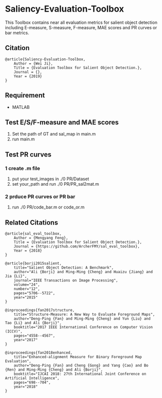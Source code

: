 # Saliency-Evaluation-Toolbox
This Toolbox contains near all evaluation metrics for salient object detection including E-measure, S-measure, F-measure, MAE scores and PR curves or bar metrics.

## Citation
```
@article{Saliency-Evaluation-Toolbox,
    Author = {Wei Ji},
    Title = {Evaluation Toolbox for Salient Object Detection.},
    Journal = {},
    Year = {2019}
}
```

## Requirement 
* MATLAB

## Test E/S/F-measure and MAE scores
1. Set the path of GT and sal_map in main.m
2. run main.m

## Test PR curves 
### 1 create .m file
1. put your test_images in ./0 PR/Dataset
2. set your_path and run ./0 PR/PR_sal2mat.m
### 2 prduce PR curves or PR bar
1. run ./0 PR/code_bar.m or code_or.m





## Related Citations
```
@article{sal_eval_toolbox,
    Author = {Mengyang Feng},
    Title = {Evaluation Toolbox for Salient Object Detection.},
    Journal = {https://github.com/ArcherFMY/sal_eval_toolbox},
    Year = {2018}
}
```
```
@article{borji2015salient,
	title="Salient Object Detection: A Benchmark",
	author="Ali {Borji} and Ming-Ming {Cheng} and Huaizu {Jiang} and Jia {Li}",
	journal="IEEE Transactions on Image Processing",
	volume="24",
	number="12",
	pages="5706--5722",
	year="2015"
}
```
```
@inproceedings{fan2017structure,
	title="Structure-Measure: A New Way to Evaluate Foreground Maps",
	author="Deng-Ping {Fan} and Ming-Ming {Cheng} and Yun {Liu} and Tao {Li} and Ali {Borji}",
	booktitle="2017 IEEE International Conference on Computer Vision (ICCV)",
	pages="4558--4567",
	year="2017"
}
```
```
@inproceedings{fan2018enhanced,
	title="Enhanced-alignment Measure for Binary Foreground Map Evaluation",
	author="Deng-Ping {Fan} and Cheng {Gong} and Yang {Cao} and Bo {Ren} and Ming-Ming {Cheng} and Ali {Borji}",
	booktitle="IJCAI 2018: 27th International Joint Conference on Artificial Intelligence",
	pages="698--704",
	year="2018"
}
```
